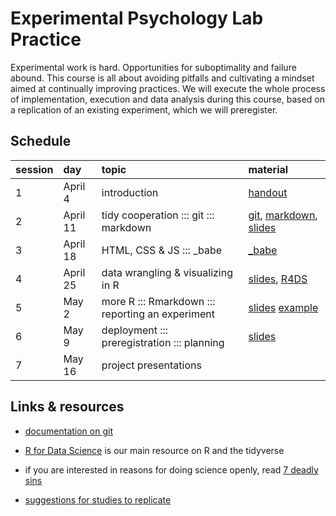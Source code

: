 # Experimental Psychology Lab Practice

Experimental work is hard. Opportunities for suboptimality and failure abound. This course is
all about avoiding pitfalls and cultivating a mindset aimed at continually improving
practices. We will execute the whole process of implementation, execution and data analysis
during this course, based on a replication of an existing experiment, which we will preregister.

## Schedule

session | day | topic | material
:--- | :--- | :--- | :---
1  | April 4 | introduction | [handout](handouts/01_intro.pdf)
2  | April 11 | tidy cooperation ::: git ::: markdown | [git](https://git-scm.com/), [markdown](https://guides.github.com/features/mastering-markdown/), [slides](slides/02_tidy_cooperation.pdf)
3  | April 18 | HTML, CSS & JS ::: \_babe | [\_babe](https://babe-project.github.io/babe_site/index.html)
4  | April 25 | data wrangling & visualizing in R | [slides](slides/03_R_intro.html), [R4DS](http://r4ds.had.co.nz)
5  | May 2 | more R ::: Rmarkdown ::: reporting an experiment | [slides](slides/04_statsEtc.html) [example](handouts/02_expReport.html)
6  | May 9 | deployment ::: preregistration ::: planning | [slides](slides/05_deployPreregPlan.html) 
7  | May 16 |  project presentations | 

## Links & resources

- [documentation on git](https://git-scm.com/doc)

- [R for Data Science](http://r4ds.had.co.nz) is our main resource on R and the tidyverse

- if you are interested in reasons for doing science openly, read [7 deadly sins](https://press.princeton.edu/titles/10970.html)

- [suggestions for studies to replicate](docs/suggestions.html)
